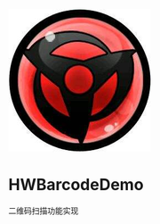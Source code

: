 ![](https://github.com/IMLoser/HWBarcodeDemo/blob/master/HWBarcodeDemo/LOGO.jpg)
# HWBarcodeDemo 
二维码扫描功能实现
